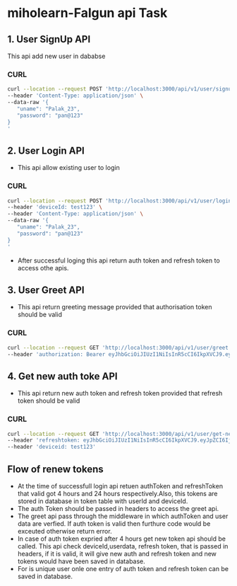 # miholearn-Falgun api Task

<!-- GETTING STARTED -->
## 1. User SignUp API
This api add new user in dababse
### CURL
 ```sh
 curl --location --request POST 'http://localhost:3000/api/v1/user/signup' \
--header 'Content-Type: application/json' \
--data-raw '{
    "uname": "Palak_23",
    "password": "pan@123"
}
'
  ```
  
  ## 2. User Login API
* This api allow existing user to login
### CURL
 ```sh
curl --location --request POST 'http://localhost:3000/api/v1/user/login' \
--header 'deviceId: test123' \
--header 'Content-Type: application/json' \
--data-raw '{
    "uname": "Palak_23",
    "password": "pan@123"
}
'
  ```
  * After successful loging this api return auth token and refresh token to access othe apis.
  
  ## 3. User Greet API
* This api return greeting message provided that authorisation token should be valid
### CURL
 ```sh
curl --location --request GET 'http://localhost:3000/api/v1/user/greet' \
--header 'authorization: Bearer eyJhbGciOiJIUzI1NiIsInR5cCI6IkpXVCJ9.eyJpZCI6IjYxMDRmMWY1ZjJkZGRlYjM1ZDA3NDZiZCIsImRldmljZUlkIjoidGVzdDEyMyIsImlhdCI6MTYyNzcxNDA4MiwiZXhwIjoxNjI3NzI4NDgyfQ.r7PYDjGrh1vVODqDPPhL1glUWq27XxVZjFPSODxv6Ss'
  ```
  
  
  ## 4. Get new auth toke API
* This api return new auth token and refresh token provided that refresh token should be valid
### CURL
 ```sh
curl --location --request GET 'http://localhost:3000/api/v1/user/get-new-token' \
--header 'refreshtoken: eyJhbGciOiJIUzI1NiIsInR5cCI6IkpXVCJ9.eyJpZCI6IjYxMDNiMWNmYzMwOTg2ODM3ZDBiZTM5MiIsImRldmljZUlkIjoidGVzdDEyMyIsImlhdCI6MTYyNzcxMjg2NCwiZXhwIjoxNjI3Nzk5MjY0fQ.xqQX_O-XstckEVbtvrR8EfFTxDyphes5tGWxaQeb6rM' \
--header 'deviceid: test123'
```
 ## Flow of renew tokens
 * At the time of successfull login api retuen authToken and refreshToken that valid got 4 hours and 24 hours respectively.Also, this tokens are stored in database in token table with userId and deviceId.
 * The auth Token should be passed in headers to access the greet api.
 * The greet api pass through the middleware in which authToken and user data are verfied. If auth token is valid then furthure code would be exceuted otherwise return error.
 * In case of auth token expried after 4 hours get new token api should be called. This api check deviceId,userdata, refresh token, that is passed in headers, if it is valid, it will give new auth and refresh token and new tokens would have been saved in database.
 * For is unique user onle one entry of auth token and refresh token can be saved in database.
